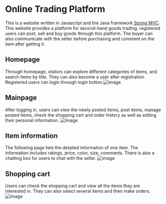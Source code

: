 # Online Trading Platform
This is a website written in Javascript and the Java framework [Spring MVC](https://spring.io/). This website provides a platform for second-hand goods trading. registered users can post, sell and buy goods through this platform. The buyer can also communicate with the seller before purchasing and comment on the item after getting it. 
## Homepage
Through homepage, visitors can explore different categories of items, and search items by title. They can also become a user after registration. Registered users can login through login button.![image](https://user-images.githubusercontent.com/57474978/149646475-f593ec56-50b5-448a-91b7-f78766efdc7e.png)
## Mainpage
After logging in, users can view the newly posted items, post items, manage posted items, check the shopping cart and order history as well as editing their personal information. ![image](https://user-images.githubusercontent.com/57474978/149646631-e7964b31-7e81-4050-bd9b-90c78c9910e8.png)
## Item information
The following page lists the detailed information of one item. The information includes ratings, price, color, size, comments. There is also a chatting box for users to chat with the seller. ![image](https://user-images.githubusercontent.com/57474978/149646840-03e109ca-8a5a-4e0d-a1ab-e23dc697a908.png)
## Shopping cart
Users can check the shopping cart and view all the items they are interested in. They can also select several items and then make orders. ![image](https://user-images.githubusercontent.com/57474978/149647017-3ce9886d-3413-4f89-a59d-f394a8685eab.png)

